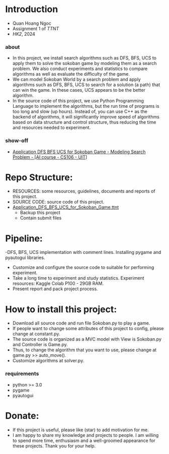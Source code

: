 # Introduction
- Quan Hoang Ngoc
- Assignment 1 of _TTNT_  
- _HK2_, 2024
  
### about 
- In this project, we install search algorithms such as DFS, BFS, UCS to apply them to solve the sokoban game by modeling them as a search problem. We also conduct experiments and statistics to compare algorithms as well as evaluate the difficulty of the game.
- We can model Sokoban World by a search problem and apply algorithms such as DFS, BFS, UCS to search for a solution (a path) that can win the game. In these cases, UCS appears to be the better algorithm.
- In the source code of this project, we use Python Programming Language to implement the algorithms, but the run time of programs is too long and slow (up hours). Instead of, you can use C++ as the backend of algorithms, it will significantly improve speed of algorithms based on data structure and  control structure, thus reducing the time and resources needed to experiment.

### show-off 
- [Application DFS BFS UCS for Sokoban Game - Modeling Search Problem - [AI course - CS106 - UIT]](https://youtu.be/s27dXLyyjzo?feature=shared)

# Repo Structure:  
- RESOURCES: some resources, guidelines, documents and reports of this project.
- SOURCE CODE: source code of this project.
- [Application_DFS_BFS_UCS_for_Sokoban_Game.ttnt](https://uithcm-my.sharepoint.com/:f:/g/personal/22521178_ms_uit_edu_vn/EuXhV_mF0uxJn75qkuz-FdUBuNKOyAOXv53GolTUMTuhNg?e=O6DMoV)
  - Backup this project
  - Contain submit files   

# Pipeline: 
-DFS, BFS, UCS implementation with comment lines. Installing pygame and pyautogui libraries.
- Customize and configure the source code to suitable for performing experiment. 
- Take a long time to experiment and study statistics. Experiment resources: Kaggle Colab P100 - 29GB RAM.
- Present report and pack project process. 

# How to install this project: 
- Download all source code and run file Sokoban.py to play a game. 
- If people want to change some attributes of this project to config, please change at constant.py. 
- The source code is organized as a MVC model with View is Sokoban.py and Controller is Game.py. 
- Thus, to change the algorithm that you want to use, please change at game.py >> auto_move(). 
- Customize algorithms at solver.py.
### requirements
- python >= 3.0
- pygame
- pyautogui

# Donate: 
- If this project is useful, please like (star) to add motivation for me. 
- I am happy to share my knowledge and projects to people. I am willing to spend more time, enthusiasm and a well-groomed appearance for these projects. Thank you for your help. 
